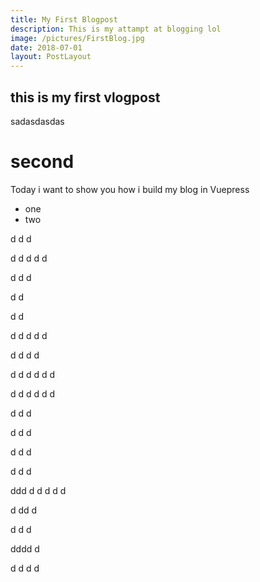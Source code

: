 ```yaml
---
title: My First Blogpost
description: This is my attampt at blogging lol
image: /pictures/FirstBlog.jpg
date: 2018-07-01
layout: PostLayout
---
```


## this is my first vlogpost

sadasdasdas

# second

Today i want to show you how i build my blog in Vuepress

- one
- two

d
d
d

d
d
d
d
d

d
d
d

d
d

d
d

d
d
d
d
d

d
d
d
d

d
d
d
d
d
d

d
d
d
d
d
d

d
d
d

d
d
d

d
d
d

d
d
d

ddd
d
d
d
d
d

d
dd
d

d
d
d

dddd
d

d
d
d
d
